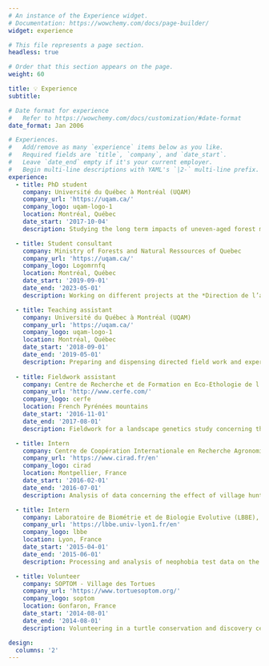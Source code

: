 ```yaml
---
# An instance of the Experience widget.
# Documentation: https://wowchemy.com/docs/page-builder/
widget: experience

# This file represents a page section.
headless: true

# Order that this section appears on the page.
weight: 60

title: 💡 Experience
subtitle:

# Date format for experience
#   Refer to https://wowchemy.com/docs/customization/#date-format
date_format: Jan 2006

# Experiences.
#   Add/remove as many `experience` items below as you like.
#   Required fields are `title`, `company`, and `date_start`.
#   Leave `date_end` empty if it's your current employer.
#   Begin multi-line descriptions with YAML's `|2-` multi-line prefix.
experience:
  - title: PhD student
    company: Université du Québec à Montréal (UQAM)
    company_url: 'https://uqam.ca/'
    company_logo: uqam-logo-1
    location: Montréal, Québec
    date_start: '2017-10-04'
    description: Studying the long term impacts of uneven-aged forest management through spatially explicit modelling.

  - title: Student consultant
    company: Ministry of Forests and Natural Ressources of Quebec
    company_url: 'https://uqam.ca/'
    company_logo: Logomrnfq
    location: Montréal, Québec
    date_start: '2019-09-01'
    date_end: '2023-05-01'
    description: Working on different projects at the *Direction de l’aménagement écosystémique des forêts* (DAEF).

  - title: Teaching assistant
    company: Université du Québec à Montréal (UQAM)
    company_url: 'https://uqam.ca/'
    company_logo: uqam-logo-1
    location: Montréal, Québec
    date_start: '2018-09-01'
    date_end: '2019-05-01'
    description: Preparing and dispensing directed field work and experiments in a introductory class about ecology.
        
  - title: Fieldwork assistant
    company: Centre de Recherche et de Formation en Eco-Ethologie de l'Université de Reims (CERFE) 
    company_url: 'http://www.cerfe.com/'
    company_logo: cerfe
    location: French Pyrénées mountains
    date_start: '2016-11-01'
    date_end: '2017-08-01'
    description: Fieldwork for a landscape genetics study concerning the populations of pine marten (Martes martes) in a large area of the Pyrénées mountains in France.

  - title: Intern
    company: Centre de Coopération Internationale en Recherche Agronomique pour le Développement (CIRAD)
    company_url: 'https://www.cirad.fr/en'
    company_logo: cirad
    location: Montpellier, France
    date_start: '2016-02-01'
    date_end: '2016-07-01'
    description: Analysis of data concerning the effect of village hunting pressure on mammals in the Congo Basin, Africa.

  - title: Intern
    company: Laboratoire de Biométrie et de Biologie Evolutive (LBBE), CNRS 5558
    company_url: 'https://lbbe.univ-lyon1.fr/en'
    company_logo: lbbe
    location: Lyon, France
    date_start: '2015-04-01'
    date_end: '2015-06-01'
    description: Processing and analysis of neophobia test data on the Collared Flycatcher, *Ficedula albicollis*. 

  - title: Volunteer
    company: SOPTOM - Village des Tortues
    company_url: 'https://www.tortuesoptom.org/'
    company_logo: soptom
    location: Gonfaron, France 
    date_start: '2014-08-01'
    date_end: '2014-08-01'
    description: Volunteering in a turtle conservation and discovery center; care to the animals, cleaning duties, guided tours, night surveillance.

design:
  columns: '2'
---
```

